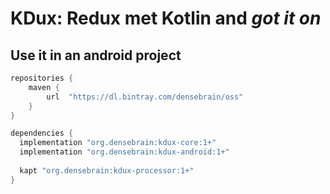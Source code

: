 # KDux: Redux met Kotlin and _got it on_

## Use it in an android project

```groovy
repositories {
    maven {
        url  "https://dl.bintray.com/densebrain/oss" 
    }
}

dependencies {
  implementation "org.densebrain:kdux-core:1+"
  implementation "org.densebrain:kdux-android:1+"
  
  kapt "org.densebrain:kdux-processor:1+"
}
```